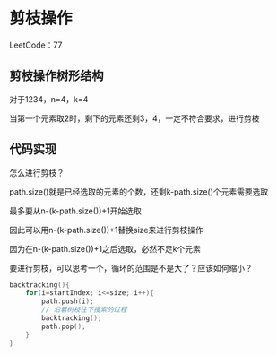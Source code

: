 # 剪枝操作

LeetCode：77

## 剪枝操作树形结构

对于1234，n=4，k=4

当第一个元素取2时，剩下的元素还剩3，4，一定不符合要求，进行剪枝

## 代码实现

怎么进行剪枝？

path.size()就是已经选取的元素的个数，还剩k-path.size()个元素需要选取

最多要从n-(k-path.size())+1开始选取

因此可以用n-(k-path.size())+1替换size来进行剪枝操作

因为在n-(k-path.size())+1之后选取，必然不足k个元素

要进行剪枝，可以思考一个，循环的范围是不是大了？应该如何缩小？

```c++
backtracking(){
	for(i=startIndex; i<=size; i++){
        path.push(i);
        // 沿着树枝往下搜索的过程
        backtracking();
        path.pop();      
    }
}
```


